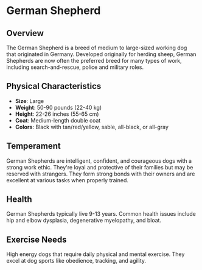 # German Shepherd

## Overview
The German Shepherd is a breed of medium to large-sized working dog that originated in Germany. Developed originally for herding sheep, German Shepherds are now often the preferred breed for many types of work, including search-and-rescue, police and military roles.

## Physical Characteristics
- **Size**: Large
- **Weight**: 50-90 pounds (22-40 kg)
- **Height**: 22-26 inches (55-65 cm)
- **Coat**: Medium-length double coat
- **Colors**: Black with tan/red/yellow, sable, all-black, or all-gray

## Temperament
German Shepherds are intelligent, confident, and courageous dogs with a strong work ethic. They're loyal and protective of their families but may be reserved with strangers. They form strong bonds with their owners and are excellent at various tasks when properly trained.

## Health
German Shepherds typically live 9-13 years. Common health issues include hip and elbow dysplasia, degenerative myelopathy, and bloat.

## Exercise Needs
High energy dogs that require daily physical and mental exercise. They excel at dog sports like obedience, tracking, and agility.
